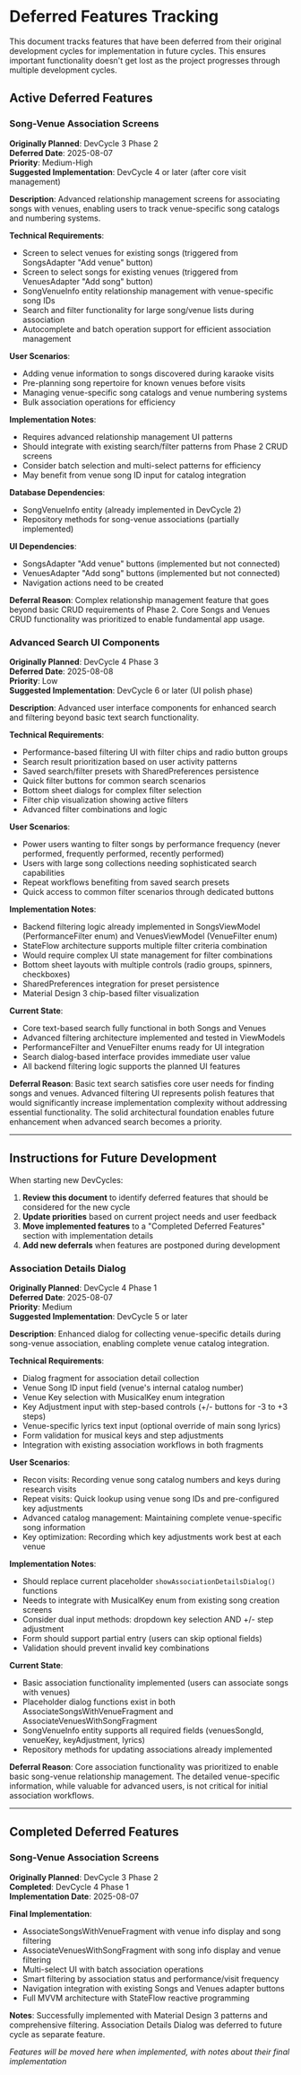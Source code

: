 # Deferred Features Tracking

This document tracks features that have been deferred from their original development cycles for implementation in future cycles. This ensures important functionality doesn't get lost as the project progresses through multiple development cycles.

## Active Deferred Features

### Song-Venue Association Screens
**Originally Planned**: DevCycle 3 Phase 2  
**Deferred Date**: 2025-08-07  
**Priority**: Medium-High  
**Suggested Implementation**: DevCycle 4 or later (after core visit management)

**Description**: Advanced relationship management screens for associating songs with venues, enabling users to track venue-specific song catalogs and numbering systems.

**Technical Requirements**:
- Screen to select venues for existing songs (triggered from SongsAdapter "Add venue" button)
- Screen to select songs for existing venues (triggered from VenuesAdapter "Add song" button)
- SongVenueInfo entity relationship management with venue-specific song IDs
- Search and filter functionality for large song/venue lists during association
- Autocomplete and batch operation support for efficient association management

**User Scenarios**:
- Adding venue information to songs discovered during karaoke visits
- Pre-planning song repertoire for known venues before visits
- Managing venue-specific song catalogs and venue numbering systems
- Bulk association operations for efficiency

**Implementation Notes**:
- Requires advanced relationship management UI patterns
- Should integrate with existing search/filter patterns from Phase 2 CRUD screens
- Consider batch selection and multi-select patterns for efficiency
- May benefit from venue song ID input for catalog integration

**Database Dependencies**: 
- SongVenueInfo entity (already implemented in DevCycle 2)
- Repository methods for song-venue associations (partially implemented)

**UI Dependencies**:
- SongsAdapter "Add venue" buttons (implemented but not connected)
- VenuesAdapter "Add song" buttons (implemented but not connected)
- Navigation actions need to be created

**Deferral Reason**: Complex relationship management feature that goes beyond basic CRUD requirements of Phase 2. Core Songs and Venues CRUD functionality was prioritized to enable fundamental app usage.

### Advanced Search UI Components
**Originally Planned**: DevCycle 4 Phase 3  
**Deferred Date**: 2025-08-08  
**Priority**: Low  
**Suggested Implementation**: DevCycle 6 or later (UI polish phase)

**Description**: Advanced user interface components for enhanced search and filtering beyond basic text search functionality.

**Technical Requirements**:
- Performance-based filtering UI with filter chips and radio button groups
- Search result prioritization based on user activity patterns
- Saved search/filter presets with SharedPreferences persistence
- Quick filter buttons for common search scenarios
- Bottom sheet dialogs for complex filter selection
- Filter chip visualization showing active filters
- Advanced filter combinations and logic

**User Scenarios**:
- Power users wanting to filter songs by performance frequency (never performed, frequently performed, recently performed)
- Users with large song collections needing sophisticated search capabilities  
- Repeat workflows benefiting from saved search presets
- Quick access to common filter scenarios through dedicated buttons

**Implementation Notes**:
- Backend filtering logic already implemented in SongsViewModel (PerformanceFilter enum) and VenuesViewModel (VenueFilter enum)
- StateFlow architecture supports multiple filter criteria combination
- Would require complex UI state management for filter combinations
- Bottom sheet layouts with multiple controls (radio groups, spinners, checkboxes)
- SharedPreferences integration for preset persistence
- Material Design 3 chip-based filter visualization

**Current State**:
- Core text-based search fully functional in both Songs and Venues
- Advanced filtering architecture implemented and tested in ViewModels
- PerformanceFilter and VenueFilter enums ready for UI integration
- Search dialog-based interface provides immediate user value
- All backend filtering logic supports the planned UI features

**Deferral Reason**: Basic text search satisfies core user needs for finding songs and venues. Advanced filtering UI represents polish features that would significantly increase implementation complexity without addressing essential functionality. The solid architectural foundation enables future enhancement when advanced search becomes a priority.

---

## Instructions for Future Development

When starting new DevCycles:

1. **Review this document** to identify deferred features that should be considered for the new cycle
2. **Update priorities** based on current project needs and user feedback
3. **Move implemented features** to a "Completed Deferred Features" section with implementation details
4. **Add new deferrals** when features are postponed during development

### Association Details Dialog
**Originally Planned**: DevCycle 4 Phase 1  
**Deferred Date**: 2025-08-07  
**Priority**: Medium  
**Suggested Implementation**: DevCycle 5 or later

**Description**: Enhanced dialog for collecting venue-specific details during song-venue association, enabling complete venue catalog integration.

**Technical Requirements**:
- Dialog fragment for association detail collection
- Venue Song ID input field (venue's internal catalog number)
- Venue Key selection with MusicalKey enum integration
- Key Adjustment input with step-based controls (+/- buttons for -3 to +3 steps)
- Venue-specific lyrics text input (optional override of main song lyrics)
- Form validation for musical keys and step adjustments
- Integration with existing association workflows in both fragments

**User Scenarios**:
- Recon visits: Recording venue song catalog numbers and keys during research visits
- Repeat visits: Quick lookup using venue song IDs and pre-configured key adjustments
- Advanced catalog management: Maintaining complete venue-specific song information
- Key optimization: Recording which key adjustments work best at each venue

**Implementation Notes**:
- Should replace current placeholder `showAssociationDetailsDialog()` functions
- Needs to integrate with MusicalKey enum from existing song creation screens
- Consider dual input methods: dropdown key selection AND +/- step adjustment
- Form should support partial entry (users can skip optional fields)
- Validation should prevent invalid key combinations

**Current State**:
- Basic association functionality implemented (users can associate songs with venues)
- Placeholder dialog functions exist in both AssociateSongsWithVenueFragment and AssociateVenuesWithSongFragment
- SongVenueInfo entity supports all required fields (venuesSongId, venueKey, keyAdjustment, lyrics)
- Repository methods for updating associations already implemented

**Deferral Reason**: Core association functionality was prioritized to enable basic song-venue relationship management. The detailed venue-specific information, while valuable for advanced users, is not critical for initial association workflows.

---

## Completed Deferred Features

### Song-Venue Association Screens
**Originally Planned**: DevCycle 3 Phase 2  
**Completed**: DevCycle 4 Phase 1  
**Implementation Date**: 2025-08-07

**Final Implementation**:
- AssociateSongsWithVenueFragment with venue info display and song filtering
- AssociateVenuesWithSongFragment with song info display and venue filtering  
- Multi-select UI with batch association operations
- Smart filtering by association status and performance/visit frequency
- Navigation integration with existing Songs and Venues adapter buttons
- Full MVVM architecture with StateFlow reactive programming

**Notes**: Successfully implemented with Material Design 3 patterns and comprehensive filtering. Association Details Dialog was deferred to future cycle as separate feature.

*Features will be moved here when implemented, with notes about their final implementation*